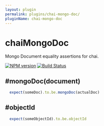 ```yaml
---
layout: plugin
permalink: plugins/chai-mongo-doc/
pluginName: chai-mongo-doc
---
```


chaiMongoDoc
============

Mongo Document equality assertions for chai.



[![NPM version](https://img.shields.io/npm/v/chai-mongo-doc.svg?logo=npm&style=flat-square)](https://www.npmjs.org/package/chai-mongo-doc)
[![Build Status](https://img.shields.io/travis/stuplum/chai-mongo-doc/master.svg?logo=travis&style=flat-square)](https://travis-ci.org/stuplum/chai-mongo-doc)

#mongoDoc(document)
-------------------

```javascript
  expect(someDoc).to.be.mongoDoc(actualDoc)
```

#objectId
-------------------

```javascript
  expect(someObjectId).to.be.objectId
```

